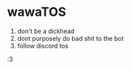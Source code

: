 # wawaTOS

1. don't be a dickhead
2. dont purposely do bad shit to the bot
3. follow discord tos

:3

